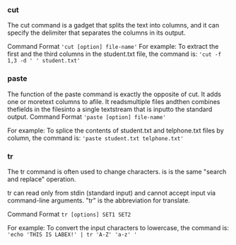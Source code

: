 ### cut
The cut command is a gadget that splits the text into columns, and it can specify the delimiter that separates the columns in its output.

Command Format
`'cut [option] file-name'`
For example:
To extract the first and the third columns in the student.txt file, 
the command is:
`'cut -f 1,3 -d ' ' student.txt'`


### paste
The function of the paste command is exactly the opposite of cut.
It adds one or moretext columns to afile. It readsmultiple files andthen combines thefields in the filesinto a single textstream that is inputto the standard output.
Command Format
` 'paste [option] file-name' `


For example:
To splice the contents of student.txt and telphone.txt files by column, the command is:
`'paste student.txt telphone.txt'`

### tr

The tr command is often used to change characters. 
is is the same "search and replace" operation.

tr can read only from stdin (standard input) and cannot accept input via command-line arguments.
"tr" is the abbreviation for translate.

Command Format
`tr [options] SET1 SET2`


For example:
To convert the input characters to lowercase, the command is:
`'echo 'THIS IS LABEX!' | tr 'A-Z' 'a-z' '`